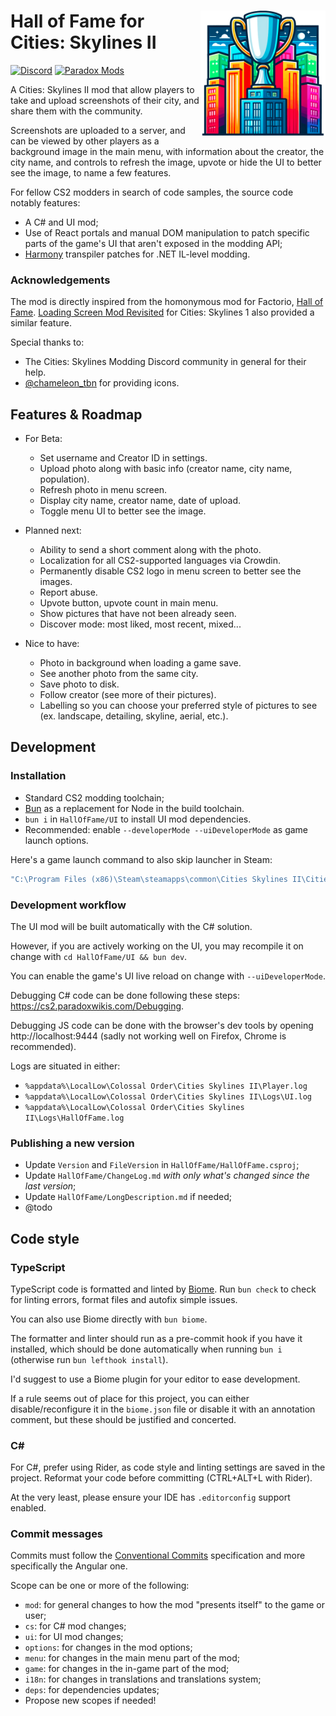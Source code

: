 # ﻿<img src="logo.png" alt="Hall of Fame logo, AI-generated by Dall-E 2." align="right" style="width: 200px">Hall of Fame for Cities: Skylines II

[![Discord](https://img.shields.io/badge/Discord-@toverux-5865f2?logo=discord&logoColor=white&style=flat-square)](https://discord.gg/SsshDVq2Zj)
[![Paradox Mods](https://img.shields.io/badge/Paradox_Mods-Unreleased_yet-5abe41?style=flat-square)](https://mods.paradoxplaza.com/games/cities_skylines_2)

A Cities: Skylines II mod that allow players to take and upload screenshots of
their city, and share them with the community.

Screenshots are uploaded to a server, and can be viewed by other players as a
background image in the main menu, with information about the creator, the city
name, and controls to refresh the image, upvote or hide the UI to better see the
image, to name a few features.

For fellow CS2 modders in search of code samples, the source code notably features:
 - A C# and UI mod;
 - Use of React portals and manual DOM manipulation to patch specific parts of
   the game's UI that aren't exposed in the modding API;
 - [Harmony](https://harmony.pardeike.net/index.html) transpiler patches for
   .NET IL-level modding.

### Acknowledgements

The mod is directly inspired from the homonymous mod for Factorio,
[Hall of Fame](https://mods.factorio.com/mod/HallOfFame).
[Loading Screen Mod Revisited](https://steamcommunity.com/sharedfiles/filedetails/?id=2858591409)
for Cities: Skylines 1 also provided a similar feature.

Special thanks to:
 - The Cities: Skylines Modding Discord community in general for their help.
 - [@chameleon_tbn](https://linktr.ee/chameleon_tbn) for providing icons.

## Features & Roadmap

 - For Beta:
   - Set username and Creator ID in settings.
   - Upload photo along with basic info (creator name, city name, population).
   - Refresh photo in menu screen.
   - Display city name, creator name, date of upload.
   - Toggle menu UI to better see the image.

 - Planned next:
   - Ability to send a short comment along with the photo.
   - Localization for all CS2-supported languages via Crowdin.
   - Permanently disable CS2 logo in menu screen to better see the images.
   - Report abuse.
   - Upvote button, upvote count in main menu.
   - Show pictures that have not been already seen.
   - Discover mode: most liked, most recent, mixed...

 - Nice to have:
   - Photo in background when loading a game save.
   - See another photo from the same city.
   - Save photo to disk.
   - Follow creator (see more of their pictures).
   - Labelling so you can choose your preferred style of pictures to see
     (ex. landscape, detailing, skyline, aerial, etc.).

## Development

### Installation

 - Standard CS2 modding toolchain;
 - [Bun](https://bun.sh) as a replacement for Node in the build toolchain.
 - `bun i` in `HallOfFame/UI` to install UI mod dependencies.
 - Recommended: enable `--developerMode --uiDeveloperMode` as game launch options.

Here's a game launch command to also skip launcher in Steam:

```sh
"C:\Program Files (x86)\Steam\steamapps\common\Cities Skylines II\Cities2.exe" %command% --developerMode --uiDeveloperMode
```

### Development workflow

The UI mod will be built automatically with the C# solution.

However, if you are actively working on the UI, you may recompile it on change
with `cd HallOfFame/UI && bun dev`.

You can enable the game's UI live reload on change with `--uiDeveloperMode`.

Debugging C# code can be done following these steps:
https://cs2.paradoxwikis.com/Debugging.

Debugging JS code can be done with the browser's dev tools by opening http://localhost:9444
(sadly not working well on Firefox, Chrome is recommended).

Logs are situated in either:
 - `%appdata%\LocalLow\Colossal Order\Cities Skylines II\Player.log`
 - `%appdata%\LocalLow\Colossal Order\Cities Skylines II\Logs\UI.log`
 - `%appdata%\LocalLow\Colossal Order\Cities Skylines II\Logs\HallOfFame.log`

### Publishing a new version

 - Update `Version` and `FileVersion` in `HallOfFame/HallOfFame.csproj`;
 - Update `HallOfFame/ChangeLog.md` *with only what's changed since the last version*;
 - Update `HallOfFame/LongDescription.md` if needed;
 - @todo

## Code style

### TypeScript

TypeScript code is formatted and linted by [Biome](https://biomejs.dev).
Run `bun check` to check for linting errors, format files and autofix simple issues.

You can also use Biome directly with `bun biome`.

The formatter and linter should run as a pre-commit hook if you have it installed,
which should be done automatically when running `bun i` (otherwise run `bun lefthook install`).

I'd suggest to use a Biome plugin for your editor to ease development.

If a rule seems out of place for this project, you can either disable/reconfigure
it in the `biome.json` file or disable it with an annotation comment, but these
should be justified and concerted.

### C#

For C#, prefer using Rider, as code style and linting settings are saved in the project.
Reformat your code before committing (CTRL+ALT+L with Rider).

At the very least, please ensure your IDE has `.editorconfig` support enabled.

### Commit messages

Commits must follow the [Conventional Commits](https://www.conventionalcommits.org/en/v1.0.0) specification and more
specifically the Angular one.

Scope can be one or more of the following:
 - `mod`: for general changes to how the mod "presents itself" to the game or user;
 - `cs`: for C# mod changes;
 - `ui`: for UI mod changes;
 - `options`: for changes in the mod options;
 - `menu`: for changes in the main menu part of the mod;
 - `game`: for changes in the in-game part of the mod;
 - `i18n`: for changes in translations and translations system;
 - `deps`: for dependencies updates;
 - Propose new scopes if needed!
